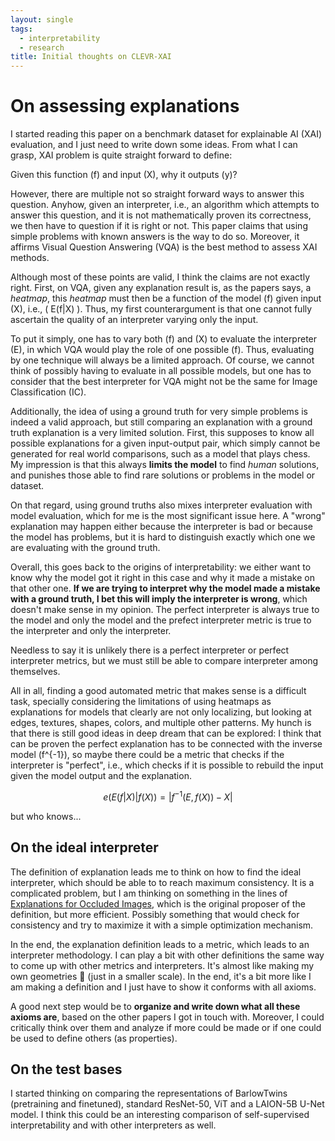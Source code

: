 ```yaml
---
layout: single
tags:
  - interpretability
  - research
title: Initial thoughts on CLEVR-XAI
---
```


# On assessing explanations

I started reading this paper on a benchmark dataset for explainable AI (XAI) evaluation, and I just need to write down some ideas. From what I can grasp, XAI problem is quite straight forward to define:

Given this function \(f\) and input \(X\), why it outputs \(y\)?

However, there are multiple not so straight forward ways to answer this question. Anyhow, given an interpreter, i.e., an algorithm which attempts to answer this question, and it is not mathematically proven its correctness, we then have to question if it is right or not. This paper claims that using simple problems with known answers is the way to do so. Moreover, it affirms Visual Question Answering (VQA) is the best method to assess XAI methods.

Although most of these points are valid, I think the claims are not exactly right. First, on VQA, given any explanation result is, as the papers says, a _heatmap_, this _heatmap_ must then be a function of the model \(f\) given input \(X\), i.e., \( E(f|X) \). Thus, my first counterargument is that one cannot fully ascertain the quality of an interpreter varying only the input.

To put it simply, one has to vary both \(f\) and \(X\) to evaluate the interpreter \(E\), in which VQA would play the role of one possible \(f\). Thus, evaluating by one technique will always be a limited approach. Of course, we cannot think of possibly having to evaluate in all possible models, but one has to consider that the best interpreter for VQA might not be the same for Image Classification (IC).

Additionally, the idea of using a ground truth for very simple problems is indeed a valid approach, but still comparing an explanation with a ground truth explanation is a very limited solution. First, this supposes to know all possible explanations for a given input-output pair, which simply cannot be generated for real world comparisons, such as a model that plays chess. My impression is that this always **limits the model** to find _human_ solutions, and punishes those able to find rare solutions or problems in the model or dataset.

On that regard, using ground truths also mixes interpreter evaluation with model evaluation, which for me is the most significant issue here. A "wrong" explanation may happen either because the interpreter is bad or because the model has problems, but it is hard to distinguish exactly which one we are evaluating with the ground truth. 

Overall, this goes back to the origins of interpretability: we either want to know why the model got it right in this case and why it made a mistake on that other one. **If we are trying to interpret why the model made a mistake with a ground truth, I bet this will imply the interpreter is wrong**, which doesn't make sense in my opinion. The perfect interpreter is always true to the model and only the model and the prefect interpreter metric is true to the interpreter and only the interpreter. 

Needless to say it is unlikely there is a perfect interpreter or perfect interpreter metrics, but we must still be able to compare interpreter among themselves.

All in all, finding a good automated metric that makes sense is a difficult task, specially considering the limitations of using heatmaps as explanations for models that clearly are not only localizing, but looking at edges, textures, shapes, colors, and multiple other patterns. My hunch is that there is still good ideas in deep dream that can be explored: I think that can be proven the perfect explanation has to be connected with the inverse model \(f^{-1}\), so maybe there could be a metric that checks if the interpreter is "perfect", i.e., which checks if it is possible to rebuild the input given the model output and the explanation.

$$ e(E(f|X)|f(X)) = |f^{-1}(E, f(X)) - X| $$

but who knows...

## On the ideal interpreter

The definition of explanation leads me to think on how to find the ideal interpreter, which should be able to to reach maximum consistency. It is a complicated problem, but I am thinking on something in the lines of [Explanations for Occluded Images](https://arxiv.org/abs/2103.03622), which is the original proposer of the definition, but more efficient. Possibly something that would check for consistency and try to maximize it with a simple optimization mechanism.

In the end, the explanation definition leads to a metric, which leads to an interpreter methodology. I can play a bit with other definitions the same way to come up with other metrics and interpreters. It's almost like making my own geometries 🤩 (just in a smaller scale). In the end, it's a bit more like I am making a definition and I just have to show it conforms with all axioms.

A good next step would be to **organize and write down what all these axioms are**, based on the other papers I got in touch with. Moreover, I could critically think over them and analyze if more could be made or if one could be used to define others (as properties).

## On the test bases

I started thinking on comparing the representations of BarlowTwins (pretraining and finetuned), standard ResNet-50, ViT and a LAION-5B U-Net model. I think this could be an interesting comparison of self-supervised interpretability and with other interpreters as well.
